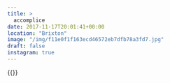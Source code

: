 ```yaml
---
title: >
  accomplice
date: 2017-11-17T20:01:41+00:00
location: "Brixton"
image: "/img/f11e0f1f163ecd46572eb7dfb78a3fd7.jpg"
draft: false
instagram: true
---
```


{{<photo src="/img/f11e0f1f163ecd46572eb7dfb78a3fd7.jpg">}}

